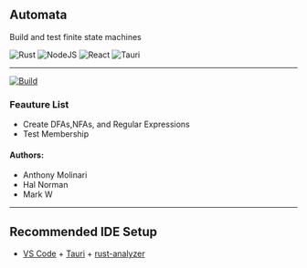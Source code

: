 ## Automata
Build and test finite state machines

![Rust](https://img.shields.io/badge/rust-%23000000.svg?style=for-the-badge&logo=rust&logoColor=white)
![NodeJS](https://img.shields.io/badge/node.js-6DA55F?style=for-the-badge&logo=node.js&logoColor=white)
![React](https://img.shields.io/badge/react-%2320232a.svg?style=for-the-badge&logo=react&logoColor=%2361DAFB)
![Tauri](https://img.shields.io/badge/tauri-%2324C8DB.svg?style=for-the-badge&logo=tauri&logoColor=%23FFFFFF)

<hr>

[![Build](https://github.com/anthonymolinari/automata/actions/workflows/buid.yml/badge.svg)](https://github.com/anthonymolinari/automata/actions/workflows/buid.yml)

### Feauture List
 - Create DFAs,NFAs, and Regular Expressions
 - Test Membership 
 
#### Authors:
 - Anthony Molinari
 - Hal Norman
 - Mark W

<hr>

## Recommended IDE Setup

- [VS Code](https://code.visualstudio.com/) + [Tauri](https://marketplace.visualstudio.com/items?itemName=tauri-apps.tauri-vscode) + [rust-analyzer](https://marketplace.visualstudio.com/items?itemName=rust-lang.rust-analyzer)
